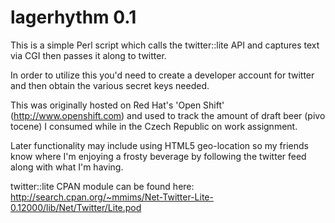 lagerhythm 0.1
==============

This is a simple Perl script which calls the twitter::lite
API and captures text via CGI then passes it along to twitter.

In order to utilize this you'd need to create a developer account
for twitter and then obtain the various secret keys needed.

This was originally hosted on Red Hat's 'Open Shift'
(http://www.openshift.com) and used to track the amount
of draft beer (pivo tocene) I consumed while in the Czech Republic
on work assignment.

Later functionality may include using HTML5 geo-location
so my friends know where I'm enjoying a frosty beverage by
following the twitter feed along with what I'm having.

twitter::lite CPAN module can be found here:
http://search.cpan.org/~mmims/Net-Twitter-Lite-0.12000/lib/Net/Twitter/Lite.pod
